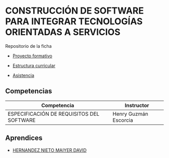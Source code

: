 # CONSTRUCCIÓN DE SOFTWARE PARA INTEGRAR TECNOLOGÍAS ORIENTADAS A SERVICIOS
Repositorio de la ficha

- [Proyecto formativo](portafolio_instructor/programa_de_formacion/proyecto_formativo/proyecto_formativo.pdf)
- [Estructura curricular](https://s3.us-west-2.amazonaws.com/secure.notion-static.com/076e7427-cc95-4482-8295-8c9fcf45f437/estructura_curricular.pdf?X-Amz-Algorithm=AWS4-HMAC-SHA256&X-Amz-Content-Sha256=UNSIGNED-PAYLOAD&X-Amz-Credential=AKIAT73L2G45EIPT3X45%2F20230313%2Fus-west-2%2Fs3%2Faws4_request&X-Amz-Date=20230313T010638Z&X-Amz-Expires=86400&X-Amz-Signature=899ac1204c5c80e90ac48712b93ad18c8cb1aefad154650c107529cf096567e7&X-Amz-SignedHeaders=host&response-content-disposition=filename%3D%22estructura_curricular.pdf%22&x-id=GetObject)

- [Asistencia](https://sena4-my.sharepoint.com/:x:/r/personal/guzmane_sena_edu_co/Documents/ADSO2698056/Asistencia.xlsx?d=w18a325ffc6c7487fab5e4a829e1d8cf3&csf=1&web=1&e=s9MC88)
## Competencias

| Competencia | Instructor |
| --- | --- |
| ESPECIFICACIÓN DE REQUISITOS DEL SOFTWARE | Henry Guzmán Escorcia |

## Aprendices

- [HERNANDEZ NIETO MAIYER DAVID](hojas_vida\TI1041771410HERNANDEZMAIYER.md)
